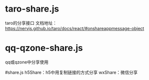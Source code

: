 # taro-share.js
taro的分享接口
文档地址：https://nervjs.github.io/taro/docs/react/#onshareappmessage-object

# qq-qzone-share.js
qq或qzone中分享使用

#share.js
h5Share：h5中用复制链接的方式分享
wxShare：微信分享
